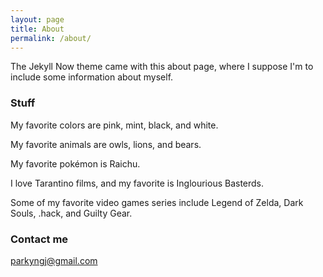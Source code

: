 ```yaml
---
layout: page
title: About
permalink: /about/
---
```


The Jekyll Now theme came with this about page, where I suppose I'm to include some information about myself.

### Stuff

My favorite colors are pink, mint, black, and white.

My favorite animals are owls, lions, and bears.

My favorite pokémon is Raichu.

I love Tarantino films, and my favorite is Inglourious Basterds.

Some of my favorite video games series include Legend of Zelda, Dark Souls, .hack, and Guilty Gear.

### Contact me

[parkyngj@gmail.com](mailto:parkyngj@gmail.com)
